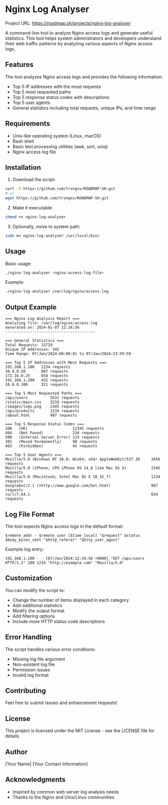# Nginx Log Analyser

Project URL: https://roadmap.sh/projects/nginx-log-analyser

A command-line tool to analyze Nginx access logs and generate useful statistics. This tool helps system administrators and developers understand their web traffic patterns by analyzing various aspects of Nginx access logs.

## Features

The tool analyzes Nginx access logs and provides the following information:
- Top 5 IP addresses with the most requests
- Top 5 most requested paths
- Top 5 response status codes with descriptions
- Top 5 user agents
- General statistics including total requests, unique IPs, and time range

## Requirements

- Unix-like operating system (Linux, macOS)
- Bash shell
- Basic text processing utilities (awk, sort, uniq)
- Nginx access log file

## Installation

1. Download the script:
```bash
curl -O https://github.com/trxngxx/ROADMAP-SH.git
# or
wget https://github.com/trxngxx/ROADMAP-SH.git
```

2. Make it executable:
```bash
chmod +x nginx-log-analyser
```

3. Optionally, move to system path:
```bash
sudo mv nginx-log-analyser /usr/local/bin/
```

## Usage

Basic usage:
```bash
./nginx-log-analyser <nginx-access-log-file>
```

Example:
```bash
./nginx-log-analyser /var/log/nginx/access.log
```

## Output Example

```
=== Nginx Log Analysis Report ===
Analyzing file: /var/log/nginx/access.log
Generated on: 2024-01-07 12:34:56
----------------------------------------

=== General Statistics ===
Total Requests: 15729
Unique IP Addresses: 342
Time Range: 07/Jan/2024:00:00:01 to 07/Jan/2024:23:59:59

=== Top 5 IP Addresses with Most Requests ===
192.168.1.100   1234 requests
10.0.0.50       987 requests
172.16.0.25     654 requests
192.168.1.200   432 requests
10.0.0.100      321 requests

=== Top 5 Most Requested Paths ===
/api/users          5432 requests
/static/main.css    3210 requests
/images/logo.png    2345 requests
/api/products       1234 requests
/about.html         987 requests

=== Top 5 Response Status Codes ===
200   (OK)                    12345 requests
404   (Not Found)             234 requests
500   (Internal Server Error) 123 requests
301   (Moved Permanently)     98 requests
403   (Forbidden)             45 requests

=== Top 5 User Agents ===
Mozilla/5.0 (Windows NT 10.0; Win64; x64) AppleWebKit/537.36     3456 requests
Mozilla/5.0 (iPhone; CPU iPhone OS 14_0 like Mac OS X)           2345 requests
Mozilla/5.0 (Macintosh; Intel Mac OS X 10_15_7)                  1234 requests
Googlebot/2.1 (+http://www.google.com/bot.html)                  987 requests
curl/7.64.1                                                      654 requests
```

## Log File Format

The tool expects Nginx access logs in the default format:
```
$remote_addr - $remote_user [$time_local] "$request" $status $body_bytes_sent "$http_referer" "$http_user_agent"
```

Example log entry:
```
192.168.1.100 - - [07/Jan/2024:12:34:56 +0000] "GET /api/users HTTP/1.1" 200 1234 "http://example.com" "Mozilla/5.0"
```

## Customization

You can modify the script to:
- Change the number of items displayed in each category
- Add additional statistics
- Modify the output format
- Add filtering options
- Include more HTTP status code descriptions

## Error Handling

The script handles various error conditions:
- Missing log file argument
- Non-existent log file
- Permission issues
- Invalid log format

## Contributing

Feel free to submit issues and enhancement requests!

## License

This project is licensed under the MIT License - see the LICENSE file for details.

## Author

[Your Name]
[Your Contact Information]

## Acknowledgments

- Inspired by common web server log analysis needs
- Thanks to the Nginx and Unix/Linux communities
